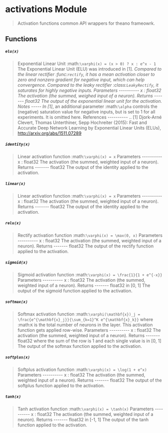# activations Module
> Activation functions common API wrappers for theano frameowrk.



## Functions

##### `elu(x)` 

> Exponential Linear Unit :math:`\varphi(x) = (x > 0) ? x : e^x - 1`
>     The Exponential Linear Unit (ELU) was introduced in [1]_. Compared to the
>     linear rectifier :func:`rectify`, it has a mean activation closer to zero
>     and nonzero gradient for negative input, which can help convergence.
>     Compared to the leaky rectifier :class:`LeakyRectify`, it saturates for
>     highly negative inputs.
>     Parameters
>     ----------
>     x : float32
>         The activation (the summed, weighed input of a neuron).
>     Returns
>     -------
>     float32
>         The output of the exponential linear unit for the activation.
>     Notes
>     -----
>     In [1]_, an additional parameter :math:`\alpha` controls the (negative)
>     saturation value for negative inputs, but is set to 1 for all experiments.
>     It is omitted here.
>     References
>     ----------
>     .. [1] Djork-Arné Clevert, Thomas Unterthiner, Sepp Hochreiter (2015):
>        Fast and Accurate Deep Network Learning by Exponential Linear Units
>        (ELUs), http://arxiv.org/abs/1511.07289



##### `identity(x)` 

> Linear activation function :math:`\varphi(x) = x`
>     Parameters
>     ----------
>     x : float32
>         The activation (the summed, weighted input of a neuron).
>     Returns
>     -------
>     float32
>         The output of the identity applied to the activation.



##### `linear(x)` 

> Linear activation function :math:`\varphi(x) = x`
>     Parameters
>     ----------
>     x : float32
>         The activation (the summed, weighted input of a neuron).
>     Returns
>     -------
>     float32
>         The output of the identity applied to the activation.



##### `relu(x)` 

> Rectify activation function :math:`\varphi(x) = \max(0, x)`
>     Parameters
>     ----------
>     x : float32
>         The activation (the summed, weighted input of a neuron).
>     Returns
>     -------
>     float32
>         The output of the rectify function applied to the activation.



##### `sigmoid(x)` 

> Sigmoid activation function :math:`\varphi(x) = \frac{1}{1 + e^{-x}}`
>     Parameters
>     ----------
>     x : float32
>         The activation (the summed, weighted input of a neuron).
>     Returns
>     -------
>     float32 in [0, 1]
>         The output of the sigmoid function applied to the activation.



##### `softmax(x)` 

> Softmax activation function
>     :math:`\varphi(\mathbf{x})_j =
>     \frac{e^{\mathbf{x}_j}}{\sum_{k=1}^K e^{\mathbf{x}_k}}`
>     where :math:`K` is the total number of neurons in the layer. This
>     activation function gets applied row-wise.
>     Parameters
>     ----------
>     x : float32
>         The activation (the summed, weighted input of a neuron).
>     Returns
>     -------
>     float32 where the sum of the row is 1 and each single value is in [0, 1]
>         The output of the softmax function applied to the activation.



##### `softplus(x)` 

> Softplus activation function :math:`\varphi(x) = \log(1 + e^x)`
>     Parameters
>     ----------
>     x : float32
>         The activation (the summed, weighted input of a neuron).
>     Returns
>     -------
>     float32
>         The output of the softplus function applied to the activation.



##### `tanh(x)` 

> Tanh activation function :math:`\varphi(x) = \tanh(x)`
>     Parameters
>     ----------
>     x : float32
>         The activation (the summed, weighted input of a neuron).
>     Returns
>     -------
>     float32 in [-1, 1]
>         The output of the tanh function applied to the activation.


